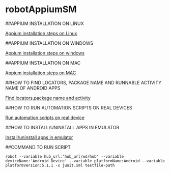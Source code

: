 # robotAppiumSM

##APPIUM INSTALLATION ON LINUX


[Appium installation steps on Linux](https://drive.google.com/open?id=1Dasfe5TRFAjWPawoIzR8jyuSRJeqJgJeBOa_9EzSfTQ)


##APPIUM INSTALLATION ON WINDOWS


[Appium installation steps on windows](https://drive.google.com/open?id=1chmdNYx1O6uealiXb0xK3DyUfsIA1Yk1b-r7b2gfGf4)


##APPIUM INSTALLATION ON MAC


[Appium installation steps on MAC](https://drive.google.com/open?id=1ZIVfeLIBOGH5ojWXyx_bC40UeRMxInooRkNWDeQLdH0)


##HOW TO FIND LOCATORS, PACKAGE NAME AND RUNNABLE ACTIVITY NAME OF ANDROID APPS


[Find locators,package name and activity](https://drive.google.com/open?id=1zdfzyFW84ymTyHxvzbwr1EzQQMZg-8jDUnGJb3ZtDNs)


##HOW TO RUN AUTOMATION SCRIPTS ON REAL DEVICES


[Run automation scripts on real device](https://drive.google.com/open?id=1-ePn7y9QzJQkPAO9iUUHmFv0ItOC19yD4xLWrFjrEd8)


##HOW TO INSTALL/UNINSTALL APPS IN EMULATOR


[Install/uninstall apps in emulator](https://drive.google.com/open?id=1I8odyn803ZRukrBf5O4uk93aap75-YK3dH3bgS2e7Ms)


##COMMAND TO RUN SCRIPT

```
robot --variable hub_url:'hub_url/wd/hub' --variable deviceName:'Android Device' --variable platformName:Android --variable platformVersion:5.1.1 -x junit.xml testfile-path
```
